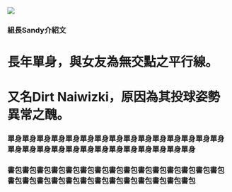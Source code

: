 ![](https://scontent-tpe1-1.xx.fbcdn.net/v/t1.0-9/13319696_1020629611361326_6091016936399000737_n.jpg?oh=ab31af4d357f2702c37431b45eb124b3&oe=59575F6E)
### 組長Sandy介紹文
# 長年單身，與女友為無交點之平行線。
# 又名Dirt Naiwizki，原因為其投球姿勢異常之醜。

### 單身單身單身單身單身單身單身單身單身單身單身單身單身單身單身單身單身單身單身單身單身單身單身單身單身單身單身單身
### 書包書包書包書包書包書包書包書包書包書包書包書包書包書包書包書包書包書包書包書包書包書包書包書包書包書包書包書包
